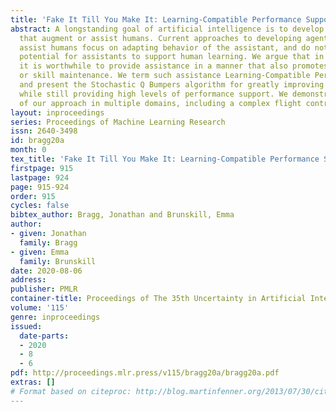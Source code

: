 ```yaml
---
title: 'Fake It Till You Make It: Learning-Compatible Performance Support'
abstract: A longstanding goal of artificial intelligence is to develop technologies
  that augment or assist humans. Current approaches to developing agents that can
  assist humans focus on adapting behavior of the assistant, and do not consider the
  potential for assistants to support human learning. We argue that in many cases
  it is worthwhile to provide assistance in a manner that also promotes task learning
  or skill maintenance. We term such assistance Learning-Compatible Performance Support,
  and present the Stochastic Q Bumpers algorithm for greatly improving learning outcomes
  while still providing high levels of performance support. We demonstrate the effectiveness
  of our approach in multiple domains, including a complex flight control task.
layout: inproceedings
series: Proceedings of Machine Learning Research
issn: 2640-3498
id: bragg20a
month: 0
tex_title: 'Fake It Till You Make It: Learning-Compatible Performance Support'
firstpage: 915
lastpage: 924
page: 915-924
order: 915
cycles: false
bibtex_author: Bragg, Jonathan and Brunskill, Emma
author:
- given: Jonathan
  family: Bragg
- given: Emma
  family: Brunskill
date: 2020-08-06
address: 
publisher: PMLR
container-title: Proceedings of The 35th Uncertainty in Artificial Intelligence Conference
volume: '115'
genre: inproceedings
issued:
  date-parts:
  - 2020
  - 8
  - 6
pdf: http://proceedings.mlr.press/v115/bragg20a/bragg20a.pdf
extras: []
# Format based on citeproc: http://blog.martinfenner.org/2013/07/30/citeproc-yaml-for-bibliographies/
---
```

